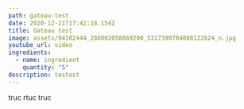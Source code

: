 ```yaml
---
path: gateau-test
date: 2020-12-21T17:42:18.154Z
title: Gateau test
image: assets/94102444_288002058869200_5317390784868122624_n.jpg
youtube_url: video
ingredients:
  - name: ingredient
    quantity: "5"
description: testest
---
```

truc rtuc truc